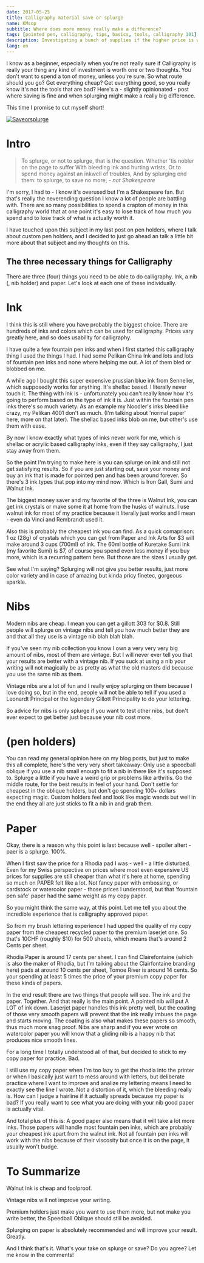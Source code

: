 ```yaml
---
date: 2017-05-25
title: Calligraphy material save or splurge
name: KMsop
subtitle: Where does more money really make a difference?
tags: [pointed pen, calligraphy, tips, basics, tools, calligraphy 101]
description: Investigating a bunch of supplies if the higher price is worth it.
lang: en
---
```

I know as a beginner, especially when you're not really sure if Calligraphy is really your thing any kind of investment is worth one or two thoughts. You don't want to spend a ton of money, unless you're sure. So what route should you go? Get everything cheap? Get everything good, so you really know it's not the tools that are bad? Here's a - slightly opinionated - post where saving is fine and when splurging might make a really big difference.

This time I promise to cut myself short!

<!-- more -->
[![Saveorsplurge]({{site.img_dir}}/Saveorsplurge.jpg)]({{site.img_dir}}/Saveorsplurge.jpg)

# Intro

> To splurge, or not to splurge, that is the question.
> Whether 'tis nobler on the page to suffer
> With bleeding ink and hurting wrists,
> Or to spend money against an inkwell of troubles,
> And by splurging end them: to splurge, to save
> no more; _- not Shakespeare_

I'm sorry, I had to - I know it's overused but I'm a Shakespeare fan. But that's really the neverending question I know a lot of people are battling with. There are so many possibilities to spend a crapton of money in this calligraphy world that at one point it's easy to lose track of how much you spend and to lose track of what is actually worth it.

I have touched upon this subject in my last post on pen holders, where I talk about custom pen holders, and I decided to just go ahead an talk a little bit more about that subject and my thoughts on this.

## The three necessary things for Calligraphy
There are three (four) things you need to be able to do calligraphy. Ink, a nib (, nib holder) and paper. Let's look at each one of these individually.

# Ink
I think this is still where you have probably the biggest choice. There are hundreds of inks and colors which can be used for calligraphy. Prices vary greatly here, and so does usability for calligraphy.

I have quite a few fountain pen inks and when I first started this calligraphy thing I used the things I had. I had some Pelikan China Ink and lots and lots of fountain pen inks and none where helping me out. A lot of them bled or blobbed on me.

A while ago I bought this super expensive prussian blue ink from Sennelier, which supposedly works for anything. It's shellac based. I literally never touch it. The thing with ink is - unfortunately you can't really know how it's going to perform based on the type of ink it is. Just within the fountain pen inks there's so much variety. As an example my Noodler's inks bleed like crazy, my Pelikan 4001 don't as much. (I'm talking about 'normal paper' here, more on that later). The shellac based inks blob on me, but other's use them with ease.

By now I know exactly what types of inks never work for me, which is shellac or acrylic based calligraphy inks, even if they say calligraphy, I just stay away from them.

So the point I'm trying to make here is you can splurge on ink and still not get satisfying results. So if you are just starting out, save your money and buy an ink that is made for pointed pen and has been around forever. So there's 3 ink types that pop into my mind now. Which is Iron Gall, Sumi and Walnut Ink.

The biggest money saver and my favorite of the three is Walnut Ink, you can get ink crystals or make some it at home from the husks of walnuts. I use walnut ink for most of my practice because it literally just works and I mean - even da Vinci and Rembrandt used it.

Also this is probably the cheapest ink you can find. As a quick comaprison:
1 oz (28g) of crystals which you can get from Paper and Ink Arts for $3 will make around 3 cups (700ml) of ink. The 60ml bottle of Kuretake Sumi ink (my favorite Sumi) is $7, of course you spend even less money if you buy more, which is a recurring pattern here. But those are the sizes I usually get.

See what I'm saying? Splurging will not give you better results, just more color variety and in case of amazing but kinda pricy finetec, gorgeous sparkle.

# Nibs
Modern nibs are cheap. I mean you can get a gillott 303 for $0.8. Still people will splurge on vintage nibs and tell you how much better they are and that all they use is a vintage nib blah blah blah.

If you've seen my nib collection you know I own a very very very big amount of nibs, most of them are vintage. But I will never ever tell you that your results are better with a vintage nib. If you suck at using a nib your writing will not magically be as pretty as what the old masters did because you use the same nib as them.

Vintage nibs are a lot of fun and I really enjoy splurging on them because I love doing so, but in the end, people will not be able to tell if you used a Leonardt Principal or the legendary Gillott Principality to do your lettering.

So advice for nibs is only splurge if you want to test other nibs, but don't ever expect to get better just because your nib cost more.

# (pen holders)
You can read my general opinion here on my blog posts, but just to make this all complete, here's the very very short takeaway:
Only use a speedball oblique if you use a nib small enough to fit a nib in there like it's supposed to.
Splurge a little if you have a weird grip or problems like arthritis.
Go the middle route, for the best results in feel of your hand. Don't settle for cheapest in the oblique holders, but don't go spending 100+ dollars expecting magic. Custom holders feel and look like magic wands but well in the end they all are just sticks to fit a nib in and grab them.

# Paper
Okay, there is a reason why this point is last because well - spoiler altert - paer is a splurge. 100%.

When I first saw the price for a Rhodia pad I was - well - a little disturbed. Even for my Swiss perspective on prices where most even expensive US prices for supplies are still cheaper than what it's here at home, spending so much on PAPER felt like a lot. Not fancy paper with embossing, or cardstock or watercolor paper - those prices I understood, but that 'fountain pen safe' paper had the same weight as my copy paper.

So you might think the same way, at this point. Let me tell you about the incredible experience that is calligraphy approved paper.

So from my brush lettering experience I had upped the quality of my copy paper from the cheapest recycled paper to the premium laserjet one. So that's 10CHF (roughly $10) for 500 sheets, which means that's around 2 Cents per sheet.

Rhodia Paper is around 17 cents per sheet. I can find Clairefontaine (which is also the maker of Rhodia, but I'm talking about the Clairfontaine branding here) pads at around 10 cents per sheet, Tomoe River is around 14 cents. So your spending at least 5 times the price of your premium copy paper for these kinds of papers.

In the end result there are two things that people will see. The ink and the paper. Together. And that really is the main point. A pointed nib will put A LOT of ink down. Laserjet paper handles this ink pretty well, but the coating of those very smooth papers will prevent that the ink really imbues the page and starts moving. The coating is also what makes these papers so smooth, thus much more snag proof. Nibs are sharp and if you ever wrote on watercolor paper you will know that a gliding nib is a happy nib that produces nice smooth lines.

For a long time I totally understood all of that, but decided to stick to my copy paper for practice. Bad.

I still use my copy paper when I'm too lazy to get the rhodia into the printer or when I basically just want to mess around with letters, but deliberate practice where I want to improve and analize my lettering means I need to exactly see the line I wrote. Not a distortion of it, which the bleeding really is. How can I judge a hairline if it actually spreads because my paper is bad?
If you really want to see what you are doing with your nib good paper is actually vital.

And total plus of this is: A good paper also means that it will take a lot more inks. Those papers will handle most fountain pen inks, which are probably your cheapest ink apart from the walnut ink. Not all fountain pen inks will work with the nibs because of their viscosity but once it is on the page, it usually won't budge.

# To Summarize

Walnut Ink is cheap and foolproof.

Vintage nibs will not improve your writing.

Premium holders just make you want to use them more, but not make you write better, the Speedball Oblique should still be avoided.

Splurging on paper is absolutely recommended and will improve your result. Greatly.

And I think that's it. What's your take on splurge or save? Do you agree? Let me know in the comments!
